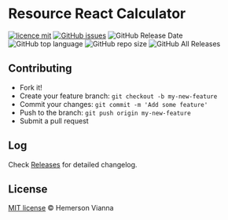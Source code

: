 # Resource React Calculator

[![licence mit](https://img.shields.io/badge/license-MIT-blue.svg?style=flat-square)](http://hemersonvianna.mit-license.org/)
[![GitHub issues](https://img.shields.io/github/issues/org-victorinox/resource-reactjs-calculator.svg)](https://github.com/org-victorinox/resource-reactjs-calculator/issues)
![GitHub Release Date](https://img.shields.io/github/release-date/org-victorinox/resource-reactjs-calculator.svg)
![GitHub top language](https://img.shields.io/github/languages/top/org-victorinox/resource-reactjs-calculator.svg)
![GitHub repo size](https://img.shields.io/github/repo-size/org-victorinox/resource-reactjs-calculator.svg)
![GitHub All Releases](https://img.shields.io/github/downloads/org-victorinox/resource-reactjs-calculator/total.svg)

## Contributing

- Fork it!
- Create your feature branch: `git checkout -b my-new-feature`
- Commit your changes: `git commit -m 'Add some feature'`
- Push to the branch: `git push origin my-new-feature`
- Submit a pull request

## Log

Check [Releases](https://github.com/org-victorinox/resource-reactjs-calculator/releases) for detailed changelog.

## License

[MIT license](http://hemersonvianna.mit-license.org/) © Hemerson Vianna